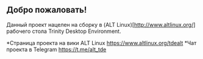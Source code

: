 ## Добро пожаловать!

Данный проект нацелен на сборку в (ALT Linux)[http://www.altlinux.org/] рабочего стола Trinity Desktop Environment.

*Страница проекта на вики ALT Linux
https://www.altlinux.org/tdealt
*Чат проекта в Telegram
https://t.me/alt_tde
